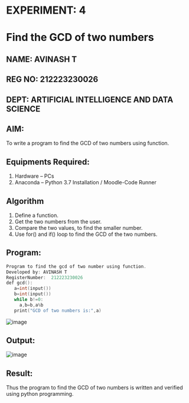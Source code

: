 # EXPERIMENT: 4
# Find the GCD of two numbers
## NAME: AVINASH T
## REG NO: 212223230026
## DEPT: ARTIFICIAL INTELLIGENCE AND DATA SCIENCE

## AIM:
To write a program to find the GCD of two numbers using function.

## Equipments Required:
1. Hardware – PCs
2. Anaconda – Python 3.7 Installation / Moodle-Code Runner

## Algorithm
1. Define a function.
2. Get the two numbers from the user.
3. Compare the two values, to find the smaller number.
4. Use for() and if() loop to find the GCD of the two numbers.

## Program:
```c
Program to find the gcd of two number using function.
Developed by: AVINASH T
RegisterNumber:  212223230026
def gcd():
   a=int(input())
   b=int(input())
   while b!=0:
     a,b=b,a%b
   print("GCD of two numbers is:",a)
```
![image](https://github.com/AVINASH05T/GCD-of-two-numbers/assets/151514286/1af0bad5-368c-46a6-8e92-67cb408811ab)

## Output:

![image](https://github.com/AVINASH05T/GCD-of-two-numbers/assets/151514286/87c1030d-2727-49ab-8852-9f2ce5e4ce01)

## Result:
Thus the program to find the GCD of two numbers is written and verified using python programming.
